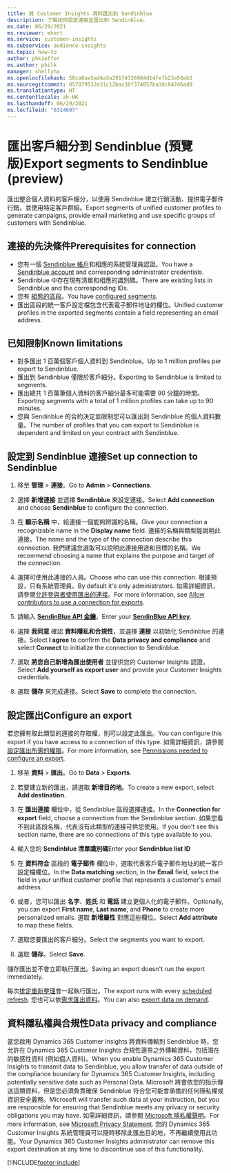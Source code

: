 ```yaml
---
title: 將 Customer Insights 資料匯出到 Sendinblue
description: 了解如何設定連接並匯出到 Sendinblue。
ms.date: 06/29/2021
ms.reviewer: mhart
ms.service: customer-insights
ms.subservice: audience-insights
ms.topic: how-to
author: phkieffer
ms.author: philk
manager: shellyha
ms.openlocfilehash: 58ca0ae5ad4a3a291f4336984d14fefb23a58ab3
ms.sourcegitcommit: 057079532e31c12bac36f374857ba3dc847d6ad0
ms.translationtype: HT
ms.contentlocale: zh-HK
ms.lasthandoff: 06/29/2021
ms.locfileid: "6314697"
---
```

# <a name="export-segments-to-sendinblue-preview"></a><span data-ttu-id="8cf44-103">匯出客戶細分到 Sendinblue (預覽版)</span><span class="sxs-lookup"><span data-stu-id="8cf44-103">Export segments to Sendinblue (preview)</span></span>

<span data-ttu-id="8cf44-104">匯出整合個人資料的客戶細分，以使用 Sendinblue 建立行銷活動、提供電子郵件行銷，並使用特定客戶群組。</span><span class="sxs-lookup"><span data-stu-id="8cf44-104">Export segments of unified customer profiles to generate campaigns, provide email marketing and use specific groups of customers with Sendinblue.</span></span>

## <a name="prerequisites-for-connection"></a><span data-ttu-id="8cf44-105">連接的先決條件</span><span class="sxs-lookup"><span data-stu-id="8cf44-105">Prerequisites for connection</span></span>

-   <span data-ttu-id="8cf44-106">您有一個 [Sendinblue 帳戶](https://www.sendinblue.com/)和相應的系統管理員認證。</span><span class="sxs-lookup"><span data-stu-id="8cf44-106">You have a [Sendinblue account](https://www.sendinblue.com/) and corresponding administrator credentials.</span></span>
-   <span data-ttu-id="8cf44-107">Sendinblue 中存在現有清單和相應的識別碼。</span><span class="sxs-lookup"><span data-stu-id="8cf44-107">There are existing lists in Sendinblue and the corresponding IDs.</span></span>
-   <span data-ttu-id="8cf44-108">您有 [組態的區段](segments.md)。</span><span class="sxs-lookup"><span data-stu-id="8cf44-108">You have [configured segments](segments.md).</span></span>
-   <span data-ttu-id="8cf44-109">匯出區段的統一客戶設定檔包含代表電子郵件地址的欄位。</span><span class="sxs-lookup"><span data-stu-id="8cf44-109">Unified customer profiles in the exported segments contain a field representing an email address.</span></span>

## <a name="known-limitations"></a><span data-ttu-id="8cf44-110">已知限制</span><span class="sxs-lookup"><span data-stu-id="8cf44-110">Known limitations</span></span>

- <span data-ttu-id="8cf44-111">對多匯出 1 百萬個客戶個人資料到 Sendinblue。</span><span class="sxs-lookup"><span data-stu-id="8cf44-111">Up to 1 million profiles per export to Sendinblue.</span></span>
- <span data-ttu-id="8cf44-112">匯出到 Sendinblue 僅限於客戶細分。</span><span class="sxs-lookup"><span data-stu-id="8cf44-112">Exporting to Sendinblue is limited to segments.</span></span>
- <span data-ttu-id="8cf44-113">匯出總共 1 百萬筆個人資料的客戶細分最多可能需要 90 分鐘的時間。</span><span class="sxs-lookup"><span data-stu-id="8cf44-113">Exporting segments with a total of 1 million profiles can take up to 90 minutes.</span></span> 
- <span data-ttu-id="8cf44-114">您與 Sendinblue 的合約決定並限制您可以匯出到 Sendinblue 的個人資料數量。</span><span class="sxs-lookup"><span data-stu-id="8cf44-114">The number of profiles that you can export to Sendinblue is dependent and limited on your contract with Sendinblue.</span></span>

## <a name="set-up-connection-to-sendinblue"></a><span data-ttu-id="8cf44-115">設定到 Sendinblue 連接</span><span class="sxs-lookup"><span data-stu-id="8cf44-115">Set up connection to Sendinblue</span></span>

1. <span data-ttu-id="8cf44-116">移至 **管理** > **連接**。</span><span class="sxs-lookup"><span data-stu-id="8cf44-116">Go to **Admin** > **Connections**.</span></span>

1. <span data-ttu-id="8cf44-117">選擇 **新增連接** 並選擇 **Sendinblue** 來設定連接。</span><span class="sxs-lookup"><span data-stu-id="8cf44-117">Select **Add connection** and choose **Sendinblue** to configure the connection.</span></span>

1. <span data-ttu-id="8cf44-118">在 **顯示名稱** 中，給連接一個能夠辨識的名稱。</span><span class="sxs-lookup"><span data-stu-id="8cf44-118">Give your connection a recognizable name in the **Display name** field.</span></span> <span data-ttu-id="8cf44-119">連接的名稱與類型能說明此連接。</span><span class="sxs-lookup"><span data-stu-id="8cf44-119">The name and the type of the connection describe this connection.</span></span> <span data-ttu-id="8cf44-120">我們建議您選取可以說明此連接用途和目標的名稱。</span><span class="sxs-lookup"><span data-stu-id="8cf44-120">We recommend choosing a name that explains the purpose and target of the connection.</span></span>

1. <span data-ttu-id="8cf44-121">選擇可使用此連接的人員。</span><span class="sxs-lookup"><span data-stu-id="8cf44-121">Choose who can use this connection.</span></span> <span data-ttu-id="8cf44-122">根據預設，只有系統管理員。</span><span class="sxs-lookup"><span data-stu-id="8cf44-122">By default it's only administrators.</span></span> <span data-ttu-id="8cf44-123">如需詳細資訊，請參閱[允許參與者使用匯出的連接](connections.md#allow-contributors-to-use-a-connection-for-exports)。</span><span class="sxs-lookup"><span data-stu-id="8cf44-123">For more information, see [Allow contributors to use a connection for exports](connections.md#allow-contributors-to-use-a-connection-for-exports).</span></span>

1. <span data-ttu-id="8cf44-124">請輸入 **[SendinBlue API 金鑰](https://developers.sendinblue.com/docs/getting-started#:~:text=Get%20your%20API%20key&text=You%20can%20create%20one%20from,your%20settings%20This%20API%20key)**。</span><span class="sxs-lookup"><span data-stu-id="8cf44-124">Enter your **[SendinBlue API key](https://developers.sendinblue.com/docs/getting-started#:~:text=Get%20your%20API%20key&text=You%20can%20create%20one%20from,your%20settings%20This%20API%20key)**.</span></span>

1. <span data-ttu-id="8cf44-125">選擇 **我同意** 確認 **資料隱私和合規性**，並選擇 **連接** 以初始化 Sendinblue 的連接。</span><span class="sxs-lookup"><span data-stu-id="8cf44-125">Select **I agree** to confirm the **Data privacy and compliance** and select **Connect** to initialize the connection to Sendinblue.</span></span>

1. <span data-ttu-id="8cf44-126">選取 **將您自己新增為匯出使用者** 並提供您的 Customer Insights 認證。</span><span class="sxs-lookup"><span data-stu-id="8cf44-126">Select **Add yourself as export user** and provide your Customer Insights credentials.</span></span>

1. <span data-ttu-id="8cf44-127">選取 **儲存** 來完成連接。</span><span class="sxs-lookup"><span data-stu-id="8cf44-127">Select **Save** to complete the connection.</span></span>

## <a name="configure-an-export"></a><span data-ttu-id="8cf44-128">設定匯出</span><span class="sxs-lookup"><span data-stu-id="8cf44-128">Configure an export</span></span>

<span data-ttu-id="8cf44-129">若您擁有取此類型的連接的存取權，則可以設定此匯出。</span><span class="sxs-lookup"><span data-stu-id="8cf44-129">You can configure this export if you have access to a connection of this type.</span></span> <span data-ttu-id="8cf44-130">如需詳細資訊，請參閱[設定匯出所需的權限](export-destinations.md#set-up-a-new-export)。</span><span class="sxs-lookup"><span data-stu-id="8cf44-130">For more information, see [Permissions needed to configure an export](export-destinations.md#set-up-a-new-export).</span></span>

1. <span data-ttu-id="8cf44-131">移至 **資料** > **匯出**。</span><span class="sxs-lookup"><span data-stu-id="8cf44-131">Go to **Data** > **Exports**.</span></span>

1. <span data-ttu-id="8cf44-132">若要建立新的匯出，請選取 **新增目的地**。</span><span class="sxs-lookup"><span data-stu-id="8cf44-132">To create a new export, select **Add destination**.</span></span>

1. <span data-ttu-id="8cf44-133">在 **匯出連接** 欄位中，從 Sendinblue 區段選擇連接。</span><span class="sxs-lookup"><span data-stu-id="8cf44-133">In the **Connection for export** field, choose a connection from the Sendinblue section.</span></span> <span data-ttu-id="8cf44-134">如果您看不到此區段名稱，代表沒有此類型的連接可供您使用。</span><span class="sxs-lookup"><span data-stu-id="8cf44-134">If you don't see this section name, there are no connections of this type available to you.</span></span>

1. <span data-ttu-id="8cf44-135">輸入您的 **Sendinblue 清單識別碼**</span><span class="sxs-lookup"><span data-stu-id="8cf44-135">Enter your **Sendinblue list ID**</span></span> 

1. <span data-ttu-id="8cf44-136">在 **資料符合** 區段的 **電子郵件** 欄位中，選取代表客戶電子郵件地址的統一客戶設定檔欄位。</span><span class="sxs-lookup"><span data-stu-id="8cf44-136">In the **Data matching** section, in the **Email** field, select the field in your unified customer profile that represents a customer's email address.</span></span> 

1. <span data-ttu-id="8cf44-137">或者，您可以匯出 **名字**、**姓氏** 和 **電話** 建立更個人化的電子郵件。</span><span class="sxs-lookup"><span data-stu-id="8cf44-137">Optionally, you can export **First name**, **Last name**, and **Phone**  to create more personalized emails.</span></span> <span data-ttu-id="8cf44-138">選取 **新增屬性** 對應這些欄位。</span><span class="sxs-lookup"><span data-stu-id="8cf44-138">Select **Add attribute** to map these fields.</span></span>

1. <span data-ttu-id="8cf44-139">選取您要匯出的客戶細分。</span><span class="sxs-lookup"><span data-stu-id="8cf44-139">Select the segments you want to export.</span></span> 

1. <span data-ttu-id="8cf44-140">選取 **儲存**。</span><span class="sxs-lookup"><span data-stu-id="8cf44-140">Select **Save**.</span></span>

<span data-ttu-id="8cf44-141">儲存匯出並不會立即執行匯出。</span><span class="sxs-lookup"><span data-stu-id="8cf44-141">Saving an export doesn't run the export immediately.</span></span>

<span data-ttu-id="8cf44-142">每次[排定重新整理](system.md#schedule-tab)會一起執行匯出。</span><span class="sxs-lookup"><span data-stu-id="8cf44-142">The export runs with every [scheduled refresh](system.md#schedule-tab).</span></span> <span data-ttu-id="8cf44-143">您也可以依[需求匯出資料](export-destinations.md#run-exports-on-demand)。</span><span class="sxs-lookup"><span data-stu-id="8cf44-143">You can also [export data on demand](export-destinations.md#run-exports-on-demand).</span></span> 


## <a name="data-privacy-and-compliance"></a><span data-ttu-id="8cf44-144">資料隱私權與合規性</span><span class="sxs-lookup"><span data-stu-id="8cf44-144">Data privacy and compliance</span></span>

<span data-ttu-id="8cf44-145">當您啟用 Dynamics 365 Customer Insights 將資料傳輸到 Sendinblue 時，您允許在 Dynamics 365 Customer Insights 合規性邊界之外傳輸資料，包括潛在的敏感性資料 (例如個人資料)。</span><span class="sxs-lookup"><span data-stu-id="8cf44-145">When you enable Dynamics 365 Customer Insights to transmit data to Sendinblue, you allow transfer of data outside of the compliance boundary for Dynamics 365 Customer Insights, including potentially sensitive data such as Personal Data.</span></span> <span data-ttu-id="8cf44-146">Microsoft 將會依您的指示傳送這類資料，但是您必須負責確保 Sendinblue 符合您可能會承擔的任何隱私權或資訊安全義務。</span><span class="sxs-lookup"><span data-stu-id="8cf44-146">Microsoft will transfer such data at your instruction, but you are responsible for ensuring that Sendinblue meets any privacy or security obligations you may have.</span></span> <span data-ttu-id="8cf44-147">如需詳細資訊，請參閱 [Microsoft 隱私權聲明](https://go.microsoft.com/fwlink/?linkid=396732)。</span><span class="sxs-lookup"><span data-stu-id="8cf44-147">For more information, see [Microsoft Privacy Statement](https://go.microsoft.com/fwlink/?linkid=396732).</span></span>
<span data-ttu-id="8cf44-148">您的 Dynamics 365 Customer Insights 系統管理員可以隨時移除此匯出目的地，不再繼續使用此功能。</span><span class="sxs-lookup"><span data-stu-id="8cf44-148">Your Dynamics 365 Customer Insights administrator can remove this export destination at any time to discontinue use of this functionality.</span></span>


[!INCLUDE[footer-include](../includes/footer-banner.md)]
